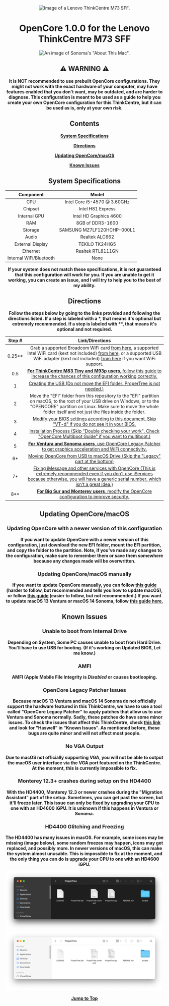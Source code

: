 <div align="center">

  <img src="https://files.refurbed.com/pi/lenovo-thinkcentre-m73-i4g-1604301233.jpg" alt="Image of a Lenovo ThinkCentre M73 SFF." width="60px"/>
  
  # **OpenCore 1.0.0 for the Lenovo ThinkCentre M73 SFF**

![An image of Sonoma's "About This Mac".](https://files.catbox.moe/dsg0xk.png)
  
  ## ⚠️ WARNING ⚠️
  
  **It is NOT recommended to use prebuilt OpenCore configurations. They might not work with the exact hardware of your computer, may have features enabled that you don't want, may be outdated, and are harder to diagnose. This configuration is meant to be used as a guide to help you create your own OpenCore configuration for this ThinkCentre, but it can be used as is, only at your own risk.**
  
  ## Contents
  
  [**System Specifications**](#system-specifications)
  
  [**Directions**](#directions)

  [**Updating OpenCore/macOS**](#updating-opencoremacos)

  [**Known Issues**](#known-issues)
  
  ## System Specifications
  
  | Component | Model |
  | :-: | :-: |
  | CPU | Intel Core i5-4570 @ 3.60GHz |
  | Chipset | Intel H81 Express |
  | Internal GPU | Intel HD Graphics 4600 |
  | RAM | 8GB of DDR3-1600 |
  | Storage | SAMSUNG MZ7LF120HCHP-000L1 |
  | Audio | Realtek ALC662 |
  | External Display | TEKILO TK24HG5 |
  | Ethernet | Realtek RTL8111GN |
  | Internal WiFi/Bluetooth | None |
  
  **If your system does not match these specifications, it is not guaranteed that this configuration will work for you. If you are unable to get it working, you can create an issue, and I will try to help you to the best of my ability.**

  ## Directions
  
  **Follow the steps below by going to the links provided and following the directions listed. If a step is labeled with a &#42;, that means it's optional but extremely recommended. If a step is labeled with &#42;&#42;, that means it's optional and not required.**

  | Step # | Link/Directions |
  | :-: | :-: |
  | 0.25** | Grab a supported Broadcom WiFi card [from here](https://dortania.github.io/Wireless-Buyers-Guide/types-of-wireless-card/mpcie.html), a supported Intel WiFi card (kext not included) [from here](https://openintelwireless.github.io/itlwm/Compat.html#), or a supported USB WiFi adapter (kext not included) [from here](https://github.com/chris1111/Wireless-USB-OC-Big-Sur-Adapter#%EF%B8%8E---known-working-and-testing-adapter) if you want WiFi support. |
  | 0.5 | [**For ThinkCentre M83 Tiny and M93p users**, follow this guide to increase the chances of this configuration working correctly.](/Resources/Documentation/M83andM93.md) |
  | 1 | [Creating the USB (Do not move the EFI folder. ProperTree is not needed.)](https://dortania.github.io/OpenCore-Install-Guide/installer-guide/#making-the-installer) |
  | 2 | Move the "EFI" folder from this repository to the "EFI" partition on macOS, to the root of your USB drive on Windows, or to the "OPENCORE" partition on Linux. Make sure to move the whole folder itself and not just the files inside the folder. |
  | 3 | [Modify your BIOS settings according to this document. Skip "VT-d" if you do not see it in your BIOS.](/Resources/Documentation/BIOSSettings.md) |
  | 4 | [Installation Process (Skip "Double checking your work". Check "OpenCore Multiboot Guide" if you want to multiboot.)](https://dortania.github.io/OpenCore-Install-Guide/installation/installation-process.html#booting-the-opencore-usb) |
  | 5 | [**For Ventura and Sonoma users**, use OpenCore Legacy Patcher to get graphics acceleration and WiFi connectivity.](/Resources/Documentation/OCLP.md) |
  | 6* | [Moving OpenCore from USB to macOS Drive (Skip the "Legacy" part at the bottom)](https://dortania.github.io/OpenCore-Post-Install/universal/oc2hdd.html) |
  | 7* | [Fixing iMessage and other services with OpenCore (This is extremely recommended even if you don't use iServices because otherwise, you will have a generic serial number, which isn't a great idea.)](https://dortania.github.io/OpenCore-Post-Install/universal/iservices.html) |
  | 8** | [**For Big Sur and Monterey users**, modify the OpenCore configuration to improve security.](/Resources/Documentation/Security.md) |

  ## Updating OpenCore/macOS
  
  ### Updating OpenCore with a newer version of this configuration
  **If you want to update OpenCore with a newer version of this configuration, just download the new EFI folder, mount the EFI partition, and copy the folder to the partition. Note, if you've made any changes to the configuration, make sure to remember them or save them somewhere because any changes made will be overwritten.**

  ### Updating OpenCore/macOS manually
  **If you want to update OpenCore manually, you can follow [this guide](https://dortania.github.io/OpenCore-Post-Install/universal/update.html#updating-opencore) (harder to follow, but recommended and tells you how to update macOS), or follow [this guide](https://www.insanelymac.com/forum/topic/347035-guide-updating-and-maintaining-opencore-new-method/) (easier to follow, but not recommended.) If you want to update macOS 13 Ventura or macOS 14 Sonoma, follow [this guide here.](/Resources/Documentation/OCLP.md#before-updating-macos)**

  ## Known Issues

  ### Unable to boot from Internal Drive
  **Depending on System, Some PC causes unable to boot from Hard Drive. You'll have to use USB for booting. (If it's working on Updated BIOS, Let me know.)**

  ### AMFI
  **AMFI (Apple Mobile File Integrity is _Disabled_ or causes bootlooping.**

  ### OpenCore Legacy Patcher Issues
  **Because macOS 13 Ventura and macOS 14 Sonoma do not officially support the hardware featured in this ThinkCentre, we have to use a tool called "OpenCore Legacy Patcher" to apply patches that allow us to use Ventura and Sonoma normally. Sadly, these patches do have some minor issues. To check the issues that affect this ThinkCentre, check [this link](https://github.com/dortania/OpenCore-Legacy-Patcher/issues/1008/) and look for "Haswell" in "Known Issues". As mentioned before, these bugs are quite minor and will not affect most people.**

  ### No VGA Output
  **Due to macOS not officially supporting VGA, you will not be able to output the macOS user interface via the VGA port featured on the ThinkCentre. At the moment, this is currently impossible to fix.**

  ### Monterey 12.3+ crashes during setup on the HD4400
  **With the HD4400, Monterey 12.3 or newer crashes during the "Migration Assistant" part of the setup. Sometimes, you can get past the screen, but it'll freeze later. This issue can only be fixed by upgrading your CPU to one with an HD4600 iGPU. It is unknown if this happens in Ventura or Sonoma.**

  ### HD4400 Glitching and Freezing
  **The HD4400 has many issues in macOS. For example, some icons may be missing (image below), some random freezes may happen, icons may get replaced, and possibly more. In newer versions of macOS, this can make the system almost unusable. This is impossible to fix at the moment, and the only thing you can do is upgrade your CPU to one with an HD4600 iGPU.**

  ![An image showing an example of icons going missing in macOS.](/Resources/Images/Missing%20Icons/DarkMissingIcons.png#gh-dark-mode-only) ![An image showing an example of icons going missing in macOS.](/Resources/Images/Missing%20Icons/LightMissingIcons.png#gh-light-mode-only)
  
  [**Jump to Top**](#opencore-100-for-the-lenovo-thinkcentre-m73-tiny)

</div>
